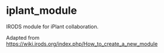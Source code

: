 # iplant_module

IRODS module for iPlant collaboration.

Adapted from https://wiki.irods.org/index.php/How_to_create_a_new_module
